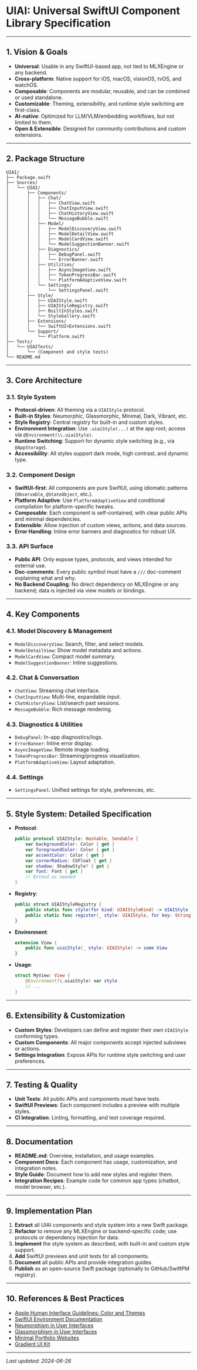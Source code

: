 # UIAI: Universal SwiftUI Component Library Specification

---

## 1. Vision & Goals

- **Universal**: Usable in any SwiftUI-based app, not tied to MLXEngine or any backend.
- **Cross-platform**: Native support for iOS, macOS, visionOS, tvOS, and watchOS.
- **Composable**: Components are modular, reusable, and can be combined or used standalone.
- **Customizable**: Theming, extensibility, and runtime style switching are first-class.
- **AI-native**: Optimized for LLM/VLM/embedding workflows, but not limited to them.
- **Open & Extensible**: Designed for community contributions and custom extensions.

---

## 2. Package Structure

```
UIAI/
├── Package.swift
├── Sources/
│   └── UIAI/
│       ├── Components/
│       │   ├── Chat/
│       │   │   ├── ChatView.swift
│       │   │   ├── ChatInputView.swift
│       │   │   ├── ChatHistoryView.swift
│       │   │   └── MessageBubble.swift
│       │   ├── Model/
│       │   │   ├── ModelDiscoveryView.swift
│       │   │   ├── ModelDetailView.swift
│       │   │   ├── ModelCardView.swift
│       │   │   └── ModelSuggestionBanner.swift
│       │   ├── Diagnostics/
│       │   │   ├── DebugPanel.swift
│       │   │   └── ErrorBanner.swift
│       │   ├── Utilities/
│       │   │   ├── AsyncImageView.swift
│       │   │   ├── TokenProgressBar.swift
│       │   │   └── PlatformAdaptiveView.swift
│       │   └── Settings/
│       │       └── SettingsPanel.swift
│       ├── Style/
│       │   ├── UIAIStyle.swift
│       │   ├── UIAIStyleRegistry.swift
│       │   ├── BuiltInStyles.swift
│       │   └── StyleGallery.swift
│       ├── Extensions/
│       │   └── SwiftUI+Extensions.swift
│       └── Support/
│           └── Platform.swift
├── Tests/
│   └── UIAITests/
│       └── (Component and style tests)
└── README.md
```

---

## 3. Core Architecture

### 3.1. Style System

- **Protocol-driven**: All theming via a `UIAIStyle` protocol.
- **Built-in Styles**: Neumorphic, Glassmorphic, Minimal, Dark, Vibrant, etc.
- **Style Registry**: Central registry for built-in and custom styles.
- **Environment Integration**: Use `.uiaiStyle(...)` at the app root; access via `@Environment(\\.uiaiStyle)`.
- **Runtime Switching**: Support for dynamic style switching (e.g., via `@AppStorage`).
- **Accessibility**: All styles support dark mode, high contrast, and dynamic type.

### 3.2. Component Design

- **SwiftUI-first**: All components are pure SwiftUI, using idiomatic patterns (`Observable`, `@StateObject`, etc.).
- **Platform Adaptive**: Use `PlatformAdaptiveView` and conditional compilation for platform-specific tweaks.
- **Composable**: Each component is self-contained, with clear public APIs and minimal dependencies.
- **Extensible**: Allow injection of custom views, actions, and data sources.
- **Error Handling**: Inline error banners and diagnostics for robust UX.

### 3.3. API Surface

- **Public API**: Only expose types, protocols, and views intended for external use.
- **Doc-comments**: Every public symbol must have a `///` doc-comment explaining what and why.
- **No Backend Coupling**: No direct dependency on MLXEngine or any backend; data is injected via view models or bindings.

---

## 4. Key Components

### 4.1. Model Discovery & Management

- `ModelDiscoveryView`: Search, filter, and select models.
- `ModelDetailView`: Show model metadata and actions.
- `ModelCardView`: Compact model summary.
- `ModelSuggestionBanner`: Inline suggestions.

### 4.2. Chat & Conversation

- `ChatView`: Streaming chat interface.
- `ChatInputView`: Multi-line, expandable input.
- `ChatHistoryView`: List/search past sessions.
- `MessageBubble`: Rich message rendering.

### 4.3. Diagnostics & Utilities

- `DebugPanel`: In-app diagnostics/logs.
- `ErrorBanner`: Inline error display.
- `AsyncImageView`: Remote image loading.
- `TokenProgressBar`: Streaming/progress visualization.
- `PlatformAdaptiveView`: Layout adaptation.

### 4.4. Settings

- `SettingsPanel`: Unified settings for style, preferences, etc.

---

## 5. Style System: Detailed Specification

- **Protocol**:
  ```swift
  public protocol UIAIStyle: Hashable, Sendable {
      var backgroundColor: Color { get }
      var foregroundColor: Color { get }
      var accentColor: Color { get }
      var cornerRadius: CGFloat { get }
      var shadow: ShadowStyle? { get }
      var font: Font { get }
      // Extend as needed
  }
  ```
- **Registry**:
  ```swift
  public struct UIAIStyleRegistry {
      public static func style(for kind: UIAIStyleKind) -> UIAIStyle
      public static func register(_ style: UIAIStyle, for key: String)
  }
  ```
- **Environment**:
  ```swift
  extension View {
      public func uiaiStyle(_ style: UIAIStyle) -> some View
  }
  ```
- **Usage**:
  ```swift
  struct MyView: View {
      @Environment(\.uiaiStyle) var style
      // ...
  }
  ```

---

## 6. Extensibility & Customization

- **Custom Styles**: Developers can define and register their own `UIAIStyle` conforming types.
- **Custom Components**: All major components accept injected subviews or actions.
- **Settings Integration**: Expose APIs for runtime style switching and user preferences.

---

## 7. Testing & Quality

- **Unit Tests**: All public APIs and components must have tests.
- **SwiftUI Previews**: Each component includes a preview with multiple styles.
- **CI Integration**: Linting, formatting, and test coverage required.

---

## 8. Documentation

- **README.md**: Overview, installation, and usage examples.
- **Component Docs**: Each component has usage, customization, and integration notes.
- **Style Guide**: Document how to add new styles and register them.
- **Integration Recipes**: Example code for common app types (chatbot, model browser, etc.).

---

## 9. Implementation Plan

1. **Extract** all UIAI components and style system into a new Swift package.
2. **Refactor** to remove any MLXEngine or backend-specific code; use protocols or dependency injection for data.
3. **Implement** the style system as described, with built-in and custom style support.
4. **Add** SwiftUI previews and unit tests for all components.
5. **Document** all public APIs and provide integration guides.
6. **Publish** as an open-source Swift package (optionally to GitHub/SwiftPM registry).

---

## 10. References & Best Practices

- [Apple Human Interface Guidelines: Color and Themes](https://developer.apple.com/design/human-interface-guidelines/color)
- [SwiftUI Environment Documentation](https://developer.apple.com/documentation/swiftui/environment)
- [Neumorphism in User Interfaces](https://uxdesign.cc/neumorphism-in-user-interfaces-b47cef3bf3a6)
- [Glassmorphism in User Interfaces](https://uxdesign.cc/glassmorphism-in-user-interfaces-1f39bb1308c9)
- [Minimal Portfolio Websites](https://www.awwwards.com/20-best-minimal-portfolio-websites.html)
- [Gradient UI Kit](https://www.behance.net/gallery/116677209/Gradient-UI-Kit)

---

*Last updated: 2024-06-26* 